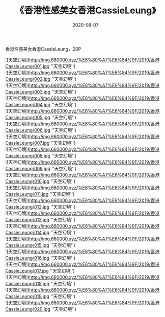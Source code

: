 ﻿---
layout: post
title:  《香港性感美女香港CassieLeung》
date:   2020-08-07
img: http://img.660000.xyz/%E6%80%A7%E6%84%9F/2019/香港CassieLeung/000.jpg
categories: [美女, 性感, 泳衣]
---

香港性感美女香港CassieLeung，20P

![天空幻境](http://img.660000.xyz/%E6%80%A7%E6%84%9F/2019/香港CassieLeung/001.jpg ''天空幻境'') <br>
![天空幻境](http://img.660000.xyz/%E6%80%A7%E6%84%9F/2019/香港CassieLeung/002.jpg ''天空幻境'') <br>
![天空幻境](http://img.660000.xyz/%E6%80%A7%E6%84%9F/2019/香港CassieLeung/003.jpg ''天空幻境'') <br>
![天空幻境](http://img.660000.xyz/%E6%80%A7%E6%84%9F/2019/香港CassieLeung/004.jpg ''天空幻境'') <br>
![天空幻境](http://img.660000.xyz/%E6%80%A7%E6%84%9F/2019/香港CassieLeung/005.jpg ''天空幻境'') <br>
![天空幻境](http://img.660000.xyz/%E6%80%A7%E6%84%9F/2019/香港CassieLeung/006.jpg ''天空幻境'') <br>
![天空幻境](http://img.660000.xyz/%E6%80%A7%E6%84%9F/2019/香港CassieLeung/007.jpg ''天空幻境'') <br>
![天空幻境](http://img.660000.xyz/%E6%80%A7%E6%84%9F/2019/香港CassieLeung/008.jpg ''天空幻境'') <br>
![天空幻境](http://img.660000.xyz/%E6%80%A7%E6%84%9F/2019/香港CassieLeung/009.jpg ''天空幻境'') <br>
![天空幻境](http://img.660000.xyz/%E6%80%A7%E6%84%9F/2019/香港CassieLeung/010.jpg ''天空幻境'') <br>
![天空幻境](http://img.660000.xyz/%E6%80%A7%E6%84%9F/2019/香港CassieLeung/011.jpg ''天空幻境'') <br>
![天空幻境](http://img.660000.xyz/%E6%80%A7%E6%84%9F/2019/香港CassieLeung/012.jpg ''天空幻境'') <br>
![天空幻境](http://img.660000.xyz/%E6%80%A7%E6%84%9F/2019/香港CassieLeung/013.jpg ''天空幻境'') <br>
![天空幻境](http://img.660000.xyz/%E6%80%A7%E6%84%9F/2019/香港CassieLeung/014.jpg ''天空幻境'') <br>
![天空幻境](http://img.660000.xyz/%E6%80%A7%E6%84%9F/2019/香港CassieLeung/015.jpg ''天空幻境'') <br>
![天空幻境](http://img.660000.xyz/%E6%80%A7%E6%84%9F/2019/香港CassieLeung/016.jpg ''天空幻境'') <br>
![天空幻境](http://img.660000.xyz/%E6%80%A7%E6%84%9F/2019/香港CassieLeung/017.jpg ''天空幻境'') <br>
![天空幻境](http://img.660000.xyz/%E6%80%A7%E6%84%9F/2019/香港CassieLeung/018.jpg ''天空幻境'') <br>
![天空幻境](http://img.660000.xyz/%E6%80%A7%E6%84%9F/2019/香港CassieLeung/019.jpg ''天空幻境'') <br>
![天空幻境](http://img.660000.xyz/%E6%80%A7%E6%84%9F/2019/香港CassieLeung/020.jpg ''天空幻境'') <br>
